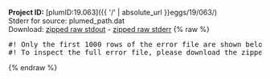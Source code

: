 **Project ID:** [plumID:19.063]({{ '/' | absolute_url }}eggs/19/063/)  
Stderr for source:  plumed_path.dat   
Download: [zipped raw stdout](plumed_path.dat.plumed.stdout.txt.zip) - [zipped raw stderr](plumed_path.dat.plumed.stderr.txt.zip) 
{% raw %}
<pre>
#! Only the first 1000 rows of the error file are shown below
#! To inspect the full error file, please download the zipped raw stderr file above
</pre>
{% endraw %}
